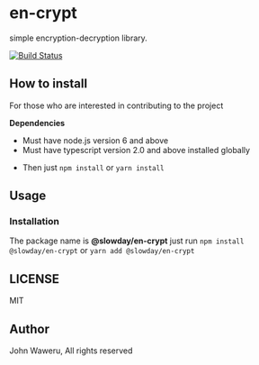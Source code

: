 # en-crypt #
simple encryption-decryption library.

[![Build Status](https://travis-ci.org/slowday/en-crypt.svg?branch=master)](https://travis-ci.org/slowday/en-crypt)

## How to install ##
For those who are interested in contributing to the project

**Dependencies**
- Must have node.js version 6 and above
- Must have typescript version 2.0 and above installed globally
* Then just `npm install` or `yarn install`

## Usage ##

### Installation ###
The package name is **@slowday/en-crypt** just run `npm install @slowday/en-crypt` or `yarn add @slowday/en-crypt`

## LICENSE ##
MIT

## Author ##
John Waweru, All rights reserved
